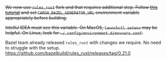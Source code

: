 ~~We now use `rules_rust` fork and that requires additional step. Follow
[this tutorial](https://github.com/bazelbuild/rules_rust/blob/main/crate_universe/DEVELOPMENT.md)
and set `CARGO_BAZEL_GENERATOR_URL` environment variable appropriately before
building.~~

~~IntelliJ IDEA must see this variable. On MacOS, `launchctl setenv` may be
helpful. On Linux, look for `~/.config/environment.d/envvars.conf`.~~

Bazel team already released `rules_rust` with changes we require. No need to struggle with the setup.
https://github.com/bazelbuild/rules_rust/releases/tag/0.21.0

